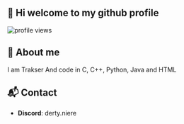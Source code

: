 
## 👋 Hi welcome to my github profile 

![profile views](https://komarev.com/ghpvc/?username=Trakser&color=blue)


## 💫 About me 

I am Trakser And code in C, C++, Python, Java and HTML


## 📬 Contact

- **Discord**: derty.niere

